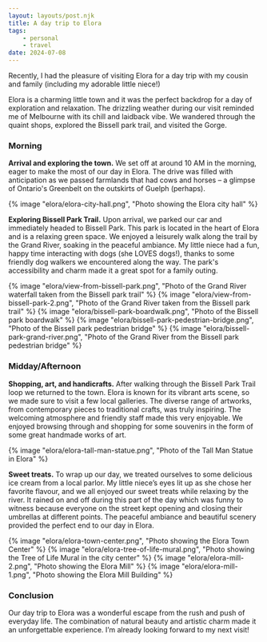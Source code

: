 ```yaml
---
layout: layouts/post.njk
title: A day trip to Elora
tags: 
    - personal
    - travel
date: 2024-07-08
---
```

Recently, I had the pleasure of visiting Elora for a day trip with my cousin and family (including my adorable little niece!)

Elora is a charming little town and it was the perfect backdrop for a day of exploration and relaxation. The drizzling weather during our visit reminded me of Melbourne with its chill and laidback vibe. We wandered through the quaint shops, explored the Bissell park trail, and visited the Gorge.

<h3 class="article-section-header">Morning</h3>
<div class="page-divider"></div>

**Arrival and exploring the town.** We set off at around 10 AM in the morning, eager to make the most of our day in Elora. The drive was filled with anticipation as we passed farmlands that had cows and horses – a glimpse of Ontario's Greenbelt on the outskirts of Guelph (perhaps).

<div class="img-container">
    {% image "elora/elora-city-hall.png", "Photo showing the Elora city hall" %}
</div>

<div class="spacer">

**Exploring Bissell Park Trail.** Upon arrival, we parked our car and immediately headed to Bissell Park. This park is located in the heart of Elora and is a relaxing green space. We enjoyed a leisurely walk along the trail by the Grand River, soaking in the peaceful ambiance. My little niece had a fun, happy time interacting with dogs (she LOVES dogs!), thanks to some friendly dog walkers we encountered along the way. The park's accessibility and charm made it a great spot for a family outing.

<div class="img-container">
    {% image "elora/view-from-bissell-park.png", "Photo of the Grand River waterfall taken from the Bissell park trail" %}
    {% image "elora/view-from-bissell-park-2.png", "Photo of the Grand River taken from the Bissell park trail" %}
    {% image "elora/bissell-park-boardwalk.png", "Photo of the Bissell park boardwalk" %}
    {% image "elora/bissell-park-pedestrian-bridge.png", "Photo of the Bissell park pedestrian bridge" %}
    {% image "elora/bissell-park-grand-river.png", "Photo of the Grand River from the Bissell park pedestrian bridge" %}
</div>

<h3 class="article-section-header">Midday/Afternoon</h3>
<div class="page-divider"></div>

**Shopping, art, and handicrafts.** After walking through the Bissell Park Trail loop we returned to the town. Elora is known for its vibrant arts scene, so we made sure to visit a few local galleries. The diverse range of artworks, from contemporary pieces to traditional crafts, was truly inspiring. The welcoming atmosphere and friendly staff made this very enjoyable. We enjoyed browsing through and shopping for some souvenirs in the form of some great handmade works of art.

<div class="img-container">
    {% image "elora/elora-tall-man-statue.png", "Photo of the Tall Man Statue in Elora" %}
</div>

<div class="spacer">

**Sweet treats.** To wrap up our day, we treated ourselves to some delicious ice cream from a local parlor. My little niece’s eyes lit up as she chose her favorite flavour, and we all enjoyed our sweet treats while relaxing by the river. It rained on and off during this part of the day which was funny to witness because everyone on the street kept opening and closing their umbrellas at different points. The peaceful ambiance and beautiful scenery provided the perfect end to our day in Elora.

<div class="img-container">
    {% image "elora/elora-town-center.png", "Photo showing the Elora Town Center" %}
    {% image "elora/elora-tree-of-life-mural.png", "Photo showing the Tree of Life Mural in the city center" %}
    {% image "elora/elora-mill-2.png", "Photo showing the Elora Mill" %}
    {% image "elora/elora-mill-1.png", "Photo showing the Elora Mill Building" %}
</div>

<h3 class="article-section-header">Conclusion</h3>
<div class="page-divider"></div>

Our day trip to Elora was a wonderful escape from the rush and push of everyday life. The combination of natural beauty and artistic charm made it an unforgettable experience. I’m already looking forward to my next visit!
